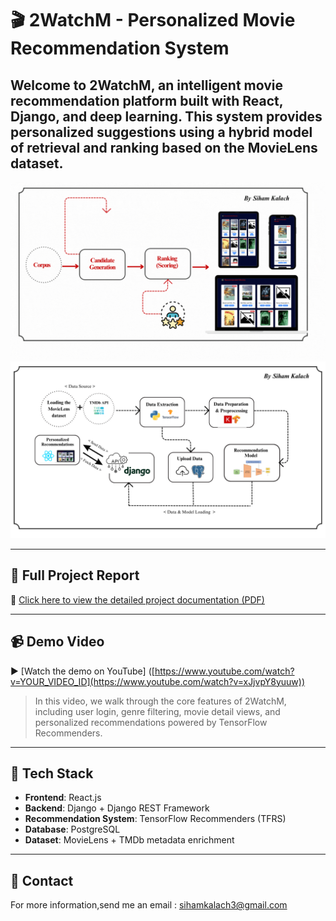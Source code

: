 # 🎬 2WatchM - Personalized Movie Recommendation System

Welcome to **2WatchM**, an intelligent movie recommendation platform built with React, Django, and deep learning. This system provides personalized suggestions using a hybrid model of retrieval and ranking based on the MovieLens dataset.
---
![Alt text](https://github.com/sihamkalach/2WatchM/blob/3c9458d07c96dc61b16ef24929e18c4782c55598/images/architure.gif)
![Alt text](https://github.com/sihamkalach/2WatchM/blob/3c9458d07c96dc61b16ef24929e18c4782c55598/images/architure.png)

---

## 📄 Full Project Report

📝 [Click here to view the detailed project documentation (PDF)](https://github.com/sihamkalach/2WatchM/blob/28db6c1a02671fd24148aaa5ed62c217641ccf4f/Movie%20Recommendation%20System.pdf)

---

## 📹 Demo Video

▶️ [Watch the demo on YouTube]
([https://www.youtube.com/watch?v=YOUR_VIDEO_ID](https://www.youtube.com/watch?v=xJjvpY8yuuw))

> In this video, we walk through the core features of 2WatchM, including user login, genre filtering, movie detail views, and personalized recommendations powered by TensorFlow Recommenders.

---

## 🚀 Tech Stack

- **Frontend**: React.js
- **Backend**: Django + Django REST Framework
- **Recommendation System**: TensorFlow Recommenders (TFRS)
- **Database**: PostgreSQL 
- **Dataset**: MovieLens + TMDb metadata enrichment

---
## 📧 Contact

For more information,send me an email : sihamkalach3@gmail.com
